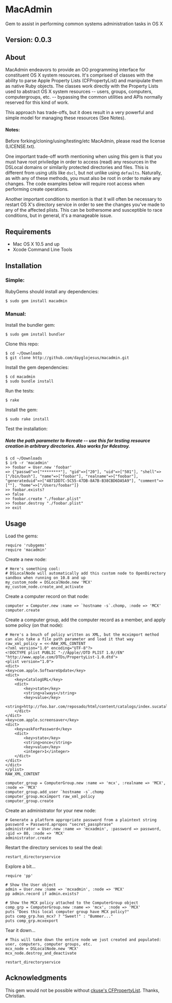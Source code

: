 # MacAdmin

Gem to assist in performing common systems administration tasks in OS X

## Version: 0.0.3

## About

MacAdmin endeavors to provide an OO programming interface for constituent OS X system resources. It's comprised of classes with the ability to parse Apple Property Lists (CFPropertyList) and manipulate them as native Ruby objects. The classes work directly with the Property Lists used to abstract OS X system resources -- users, groups, computers, computergroups, etc. -- bypassing the common utilities and APIs normally reserved for this kind of work.

This approach has trade-offs, but it does result in a very powerful and simple model for managing these resources (See Notes).

#### Notes:

Before forking/cloning/using/testing/etc MacAdmin, please read the license (LICENSE.txt).

One important trade-off worth mentioning when using this gem is that you must have root priviledge in order to access (read) any resources in the DSLocal domains or similarily protected directories and files. This is different from using utils like `dscl`, but not unlike using `defaults`. Naturally, as with any of these methods, you must also be root in order to make any changes. The code examples below will require root access when performing create operations.

Another important condition to mention is that it will often be necessary to restart OS X's directory service in order to see the changes you've made to any of the affected plists. This can be bothersome and susceptible to race conditions, but in general, it's a manageable issue.

## Requirements

- Mac OS X 10.5 and up
- Xcode Command Line Tools

## Installation

### Simple:

RubyGems should install any dependencies:

    $ sudo gem install macadmin

### Manual:

Install the bundler gem:

    $ sudo gem install bundler

Clone this repo:

    $ cd ~/Downloads
    $ git clone http://github.com/dayglojesus/macadmin.git

Install the gem dependencies:

    $ cd macadmin
    $ sudo bundle install

Run the tests:

    $ rake

Install the gem:

    $ sudo rake install

Test the installation:

##### Note the path parameter to #create -- use this for testing resource creation in arbitrary directories. Also works for #destroy.

    $ cd ~/Downloads
    $ irb -r 'macadmin'
    >> foobar = User.new 'foobar'
    => {"passwd"=>["********"], "gid"=>["20"], "uid"=>["501"], "shell"=>["/bin/bash"], "name"=>["foobar"], "realname"=>["foobar"], "generateduid"=>["4871DD7C-5C55-47DB-8A7B-B38CBD6DA5A9"], "comment"=>[""], "home"=>["/Users/foobar"]}
    >> foobar.exists?
    => false
    >> foobar.create "./foobar.plist"
    >> foobar.destroy "./foobar.plist"
    >> exit

## Usage

Load the gems:

    require 'rubygems'
    require 'macadmin'

Create a new node:

    # Here's something cool: 
    # DSLocalNode will automatically add this custom node to OpenDirectory sandbox when running on 10.8 and up
    my_custom_node = DSLocalNode.new 'MCX'
    my_custom_node.create_and_activate

Create a computer record on that node:

    computer = Computer.new :name => `hostname -s`.chomp, :node => 'MCX'
    computer.create

Create a computer group, add the computer record as a member, and apply some policy (on that node):

    # Here's a bnuch of policy written as XML, but the mcximport method can also take a file path parameter and load it that way
    raw_xml_policy = <<-RAW_XML_CONTENT
    <?xml version="1.0" encoding="UTF-8"?>
    <!DOCTYPE plist PUBLIC "-//Apple//DTD PLIST 1.0//EN" "http://www.apple.com/DTDs/PropertyList-1.0.dtd">
    <plist version="1.0">
    <dict>
    <key>com.apple.SoftwareUpdate</key>
    <dict>
    	<key>CatalogURL</key>
    	<dict>
    		<key>state</key>
    		<string>always</string>
    		<key>value</key>
    		<string>http://foo.bar.com/reposado/html/content/catalogs/index.sucatalog</string>
    	</dict>
    </dict>
    <key>com.apple.screensaver</key>
    <dict>
    	<key>askForPassword</key>
    	<dict>
    		<key>state</key>
    		<string>once</string>
    		<key>value</key>
    		<integer>1</integer>
    	</dict>
    </dict>
    </dict>
    </plist>
    RAW_XML_CONTENT
    
    computer_group = ComputerGroup.new :name => 'mcx', :realname => 'MCX', :node => 'MCX'
    computer_group.add_user `hostname -s`.chomp
    computer_group.mcximport raw_xml_policy
    computer_group.create

Create an administrator for your new node:

    # Generate a platform appropriate password from a plaintext string
    password = Password.apropos "secret_passphrase"
    administrator = User.new :name => 'mcxadmin', :password => password, :gid => 80, :node => 'MCX'
    administrator.create

Restart the directory services to seal the deal:

    restart_directoryservice

Explore a bit...

    require 'pp'
    
    # Show the User object
    admin = User.new :name => 'mcxadmin', :node => 'MCX'
    pp admin.record if admin.exists?
    
    # Show the MCX policy attached to the ComputerGroup object
    comp_grp = ComputerGroup.new :name => 'mcx', :node => 'MCX'
    puts "Does this local computer group have MCX policy?"
    puts comp_grp.has_mcx? ? "Sweet!" : "Bummer..."
    puts comp_grp.mcxexport

Tear it down...

    # This will take down the entire node we just created and populated: user, computers, computer groups, etc.
    mcx_node = DSLocalNode.new 'MCX'
    mcx_node.destroy_and_deactivate
    
    restart_directoryservice

## Acknowledgments

This gem would not be possible without [ckuse's CFPropertyList](https://github.com/ckruse/CFPropertyList). Thanks, Christian.
